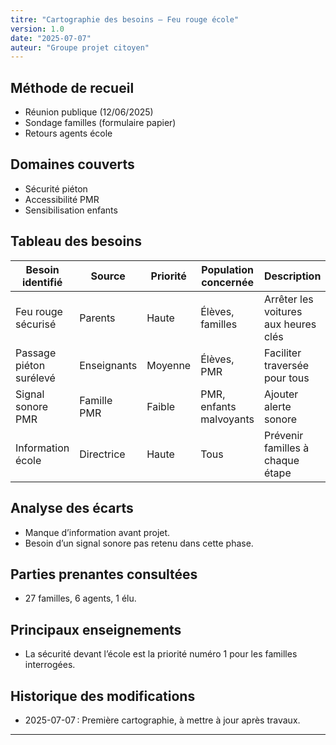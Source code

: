 ```yaml
---
titre: "Cartographie des besoins — Feu rouge école"
version: 1.0
date: "2025-07-07"
auteur: "Groupe projet citoyen"
---
```


## Méthode de recueil

- Réunion publique (12/06/2025)
- Sondage familles (formulaire papier)
- Retours agents école

## Domaines couverts

- Sécurité piéton
- Accessibilité PMR
- Sensibilisation enfants

## Tableau des besoins

| Besoin identifié        | Source      | Priorité | Population concernée    | Description                          |
| ----------------------- | ----------- | -------- | ----------------------- | ------------------------------------ |
| Feu rouge sécurisé      | Parents     | Haute    | Élèves, familles        | Arrêter les voitures aux heures clés |
| Passage piéton surélevé | Enseignants | Moyenne  | Élèves, PMR             | Faciliter traversée pour tous        |
| Signal sonore PMR       | Famille PMR | Faible   | PMR, enfants malvoyants | Ajouter alerte sonore                |
| Information école       | Directrice  | Haute    | Tous                    | Prévenir familles à chaque étape     |

## Analyse des écarts

- Manque d’information avant projet.
- Besoin d’un signal sonore pas retenu dans cette phase.

## Parties prenantes consultées

- 27 familles, 6 agents, 1 élu.

## Principaux enseignements

- La sécurité devant l’école est la priorité numéro 1 pour les familles interrogées.

## Historique des modifications

- 2025-07-07 : Première cartographie, à mettre à jour après travaux.

---
